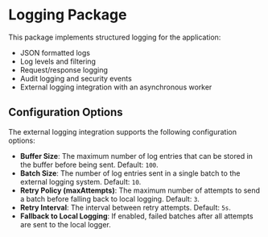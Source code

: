 # Logging Package

This package implements structured logging for the application:

- JSON formatted logs
- Log levels and filtering
- Request/response logging
- Audit logging and security events
- External logging integration with an asynchronous worker

## Configuration Options

The external logging integration supports the following configuration options:

- **Buffer Size**: The maximum number of log entries that can be stored in the buffer before being sent. Default: `100`.
- **Batch Size**: The number of log entries sent in a single batch to the external logging system. Default: `10`.
- **Retry Policy (maxAttempts)**: The maximum number of attempts to send a batch before falling back to local logging. Default: `3`.
- **Retry Interval**: The interval between retry attempts. Default: `5s`.
- **Fallback to Local Logging**: If enabled, failed batches after all attempts are sent to the local logger.

